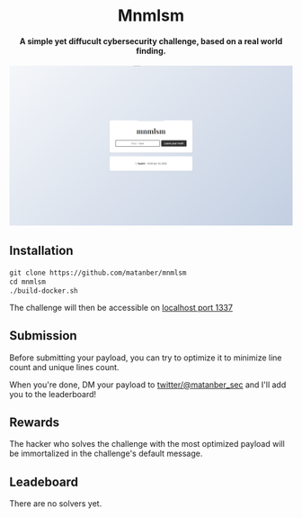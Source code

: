 <h1 align="center">Mnmlsm</h1>
<h4 align="center">A simple yet diffucult cybersecurity challenge, based on a real world finding.</h1>

![screenshot](/challenge/static/screenshot.png)

## Installation
```shell
git clone https://github.com/matanber/mnmlsm
cd mnmlsm
./build-docker.sh
```
The challenge will then be accessible on [localhost port 1337](http://localhost:1337)

## Submission
Before submitting your payload, you can try to optimize it to minimize line count and unique lines count.

When you're done, DM your payload to [twitter/@matanber_sec](https://twitter.com/matanber_sec) and I'll add you to the leaderboard!

## Rewards
The hacker who solves the challenge with the most optimized payload will be immortalized in the challenge's default message.

## Leadeboard
There are no solvers yet.
